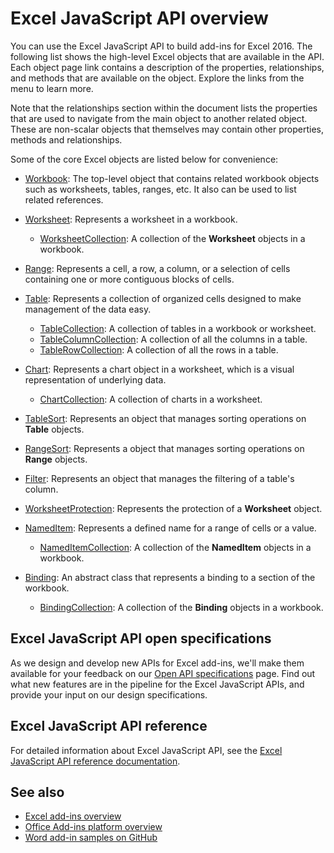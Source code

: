 # Excel JavaScript API overview

You can use the Excel JavaScript API to build add-ins for Excel 2016. The following list shows the high-level Excel objects that are available in the API. Each object page link contains a description of the properties, relationships, and methods that are available on the object. Explore the links from the menu to learn more.

Note that the relationships section within the document lists the properties that are used to navigate from the main object to another related object. These are non-scalar objects that themselves may contain other properties, methods and relationships.

Some of the core Excel objects are listed below for convenience: 

- [Workbook](../../docs-ref-autogen/excel/excel.workbook.yml): The top-level object that contains related workbook objects such as worksheets, tables, ranges, etc. It also can be used to list related references.

- [Worksheet](../../docs-ref-autogen/excel/excel.worksheet.yml): Represents a worksheet in a workbook. 
    - [WorksheetCollection](../../docs-ref-autogen/excel/excel.worksheetcollection.yml): A collection of the **Worksheet** objects in a workbook.

- [Range](../../docs-ref-autogen/excel/excel.range.yml): Represents a cell, a row, a column, or a selection of cells containing one or more contiguous blocks of cells.

- [Table](../../docs-ref-autogen/excel/excel.table.yml): Represents a collection of organized cells designed to make management of the data easy.
    - [TableCollection](../../docs-ref-autogen/excel/excel.tablecollection.yml): A collection of tables in a workbook or worksheet.
    - [TableColumnCollection](../../docs-ref-autogen/excel/excel.tablecolumncollection.yml): A collection of all the columns in a table.
    - [TableRowCollection](../../docs-ref-autogen/excel/excel.tablerowcollection.yml): A collection of all the rows in a table.

- [Chart](../../docs-ref-autogen/excel/excel.chart.yml): Represents a chart object in a worksheet, which is a visual representation of underlying data.
    - [ChartCollection](../../docs-ref-autogen/excel/excel.chartcollection.yml): A collection of charts in a worksheet.

- [TableSort](../../docs-ref-autogen/excel/excel.tablesort.yml): Represents an object that manages sorting operations on **Table** objects.

- [RangeSort](../../docs-ref-autogen/excel/excel.rangesort.yml): Represents a object that manages sorting operations on **Range** objects.

- [Filter](../../docs-ref-autogen/excel/excel.filter.yml): Represents an object that manages the filtering of a table's column.

- [WorksheetProtection](../../docs-ref-autogen/excel/excel.worksheetprotection.yml): Represents the protection of a **Worksheet** object.

- [NamedItem](../../docs-ref-autogen/excel/excel.nameditem.yml): Represents a defined name for a range of cells or a value. 
    - [NamedItemCollection](../../docs-ref-autogen/excel/excel.nameditemcollection.yml): A collection of the **NamedItem** objects in a workbook.

- [Binding](../../docs-ref-autogen/excel/excel.binding.yml): An abstract class that represents a binding to a section of the workbook.
    - [BindingCollection](../../docs-ref-autogen/excel/excel.bindingcollection.yml): A collection of the **Binding** objects in a workbook.

## Excel JavaScript API open specifications

As we design and develop new APIs for Excel add-ins, we'll make them available for your feedback on our [Open API specifications](../openspec.md) page. Find out what new features are in the pipeline for the Excel JavaScript APIs, and provide your input on our design specifications.

## Excel JavaScript API reference

For detailed information about Excel JavaScript API, see the [Excel JavaScript API reference documentation](../../docs-ref-autogen/excel.yml).

## See also

- [Excel add-ins overview](https://docs.microsoft.com/office/dev/add-ins/excel/excel-add-ins-overview)
- [Office Add-ins platform overview](https://docs.microsoft.com/office/dev/add-ins/overview/office-add-ins)
- [Word add-in samples on GitHub](https://github.com/OfficeDev?utf8=%E2%9C%93&query=Excel)

